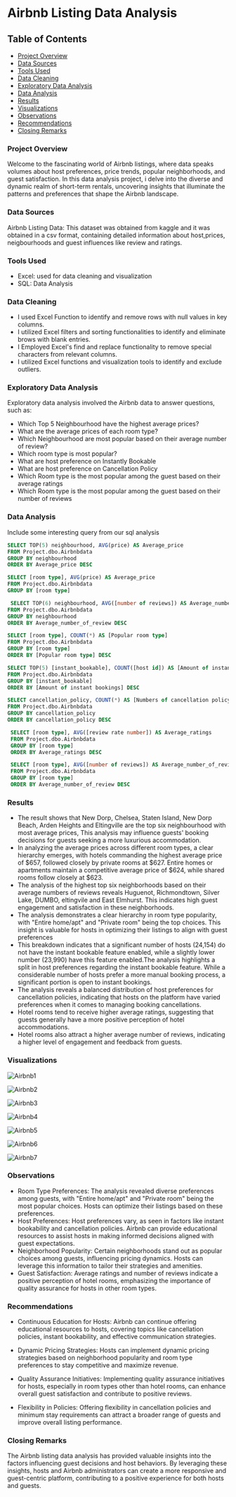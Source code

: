 # Airbnb Listing Data Analysis 

## Table of Contents

- [Project Overview](#project-overview)
- [Data Sources](#data-sources)
- [Tools Used](#tools-used)
- [Data Cleaning](#data-cleaning)
- [Exploratory Data Analysis](#exploratory-data-analysis)
- [Data Analysis](#data-analysis)
- [Results](#results)
- [Visualizations](#visualizations)
- [Observations](#observations)
- [Recommendations](#recommendations)
- [Closing Remarks](#closing-remarks)

  
### Project Overview

Welcome to the fascinating world of Airbnb listings, where data speaks volumes about host preferences, price trends, popular neighborhoods, and guest satisfaction. In this data analysis project, i delve into the diverse and dynamic realm of short-term rentals, uncovering insights that illuminate the patterns and preferences that shape the Airbnb landscape.

### Data Sources

Airbnb Listing Data: This dataset was obtained from kaggle and it was obtained in a csv format, containing detailed information about host,prices, neigbourhoods and guest influences like review and ratings. 

### Tools Used

- Excel: used for data cleaning and visualization
- SQL: Data Analysis

### Data Cleaning

- I used Excel Function to identify and remove rows with null values in key columns.
- I utilized Excel filters and sorting functionalities to identify and eliminate brows with blank entries.
- I Employed Excel's find and replace functionality to remove special characters from relevant columns.
- I utilized Excel functions and visualization tools to identify and exclude outliers.

### Exploratory Data Analysis

Exploratory data analysis involved the Airbnb data to answer questions, such as:


- Which Top 5 Neighbourhood have the highest average prices?
- What are the average prices of each room type?
- Which Neighbourhood are most popular based on their average number of review?
- Which room type is most popular?
- What are host preference on Instantly Bookable
- What are host preference on Cancellation Policy
- Which Room type is the most popular among the guest based on their average ratings
- Which Room type is the most popular among the guest based on their number of reviews

### Data Analysis

Include some interesting query from our sql analysis

```sql
SELECT TOP(5) neighbourhood, AVG(price) AS Average_price
FROM Project.dbo.Airbnbdata
GROUP BY neighbourhood
ORDER BY Average_price DESC
```
```sql
SELECT [room type], AVG(price) AS Average_price
FROM Project.dbo.Airbnbdata
GROUP BY [room type]
```
```sql
 SELECT TOP(6) neighbourhood, AVG([number of reviews]) AS Average_number_of_review
FROM Project.dbo.Airbnbdata
GROUP BY neighbourhood
ORDER BY Average_number_of_review DESC
```
```sql
SELECT [room type], COUNT(*) AS [Popular room type]
FROM Project.dbo.Airbnbdata
GROUP BY [room type]
ORDER BY [Popular room type] DESC
```
```sql
SELECT TOP(5) [instant_bookable], COUNT([host id]) AS [Amount of instant bookings]
FROM Project.dbo.Airbnbdata
GROUP BY [instant_bookable]
ORDER BY [Amount of instant bookings] DESC
```
```sql
SELECT cancellation_policy, COUNT(*) AS [Numbers of cancellation policy]
FROM Project.dbo.Airbnbdata
GROUP BY cancellation_policy
ORDER BY cancellation_policy DESC
```
```sql
 SELECT [room type], AVG([review rate number]) AS Average_ratings
 FROM Project.dbo.Airbnbdata
 GROUP BY [room type]
 ORDER BY Average_ratings DESC
```
```sql
 SELECT [room type], AVG([number of reviews]) AS Average_number_of_review
 FROM Project.dbo.Airbnbdata
 GROUP BY [room type]
 ORDER BY Average_number_of_review DESC
```
### Results

- The result shows that New Dorp, Chelsea, Staten Island, New Dorp Beach, Arden Heights and Eltingville are the top six neighbourhood with most average prices, This analysis may influence guests' booking decisions for guests seeking a more luxurious accommodation.
- In analyzing the average prices across different room types, a clear hierarchy emerges, with hotels commanding the highest average price of $657, followed closely by private rooms at $627. Entire homes or apartments maintain a competitive average price of $624, while shared rooms follow closely at $623.
- The analysis of the highest top six neighborhoods based on their average numbers of reviews reveals Huguenot, Richmondtown, Silver Lake, DUMBO, eltingvile and East Elmhurst. This indicates high guest engagement and satisfaction in these neighborhoods.
- The analysis demonstrates a clear hierarchy in room type popularity, with "Entire home/apt" and "Private room" being the top choices. This insight is valuable for hosts in optimizing their listings to align with guest preferences
- This breakdown indicates that a significant number of hosts (24,154) do not have the instant bookable feature enabled, while a slightly lower number (23,990) have this feature enabled.The analysis highlights a split in host preferences regarding the instant bookable feature. While a considerable number of hosts prefer a more manual booking process, a significant portion is open to instant bookings.
- The analysis reveals a balanced distribution of host preferences for cancellation policies, indicating that hosts on the platform have varied preferences when it comes to managing booking cancellations.
- Hotel rooms tend to receive higher average ratings, suggesting that guests generally have a more positive perception of hotel accommodations.
- Hotel rooms also attract a higher average number of reviews, indicating a higher level of engagement and feedback from guests.

### Visualizations

![Airbnb1](https://github.com/kunmy94/Data-Analysis-using-SQL/assets/139684981/34ffa719-7b6b-4096-b549-4ec39616a89d)


![Airbnb2](https://github.com/kunmy94/Data-Analysis-using-SQL/assets/139684981/0293b0c5-4b47-460c-924d-d6434a982efe)


![Airbnb3](https://github.com/kunmy94/Data-Analysis-using-SQL/assets/139684981/b0dfaa15-2a7b-4f97-9323-34da4814f68e)


![Airbnb4](https://github.com/kunmy94/Data-Analysis-using-SQL/assets/139684981/b21d10e8-468d-4213-b0ce-1b7118308c25)


![Airbnb5](https://github.com/kunmy94/Data-Analysis-using-SQL/assets/139684981/03ac8b2c-a58f-42f8-b006-0c1db823f333)


![Airbnb6](https://github.com/kunmy94/Data-Analysis-using-SQL/assets/139684981/ef711711-05f1-4262-8c62-cc0130370394)


![Airbnb7](https://github.com/kunmy94/Data-Analysis-using-SQL/assets/139684981/32b96313-6254-41c8-a90d-530f39c7580d)


### Observations

- Room Type Preferences: The analysis revealed diverse preferences among guests, with "Entire home/apt" and "Private room" being the most popular choices. Hosts can optimize their listings based on these preferences.
- Host Preferences: Host preferences vary, as seen in factors like instant bookability and cancellation policies. Airbnb can provide educational resources to assist hosts in making informed decisions aligned with guest expectations.
- Neighborhood Popularity: Certain neighborhoods stand out as popular choices among guests, influencing pricing dynamics. Hosts can leverage this information to tailor their strategies and amenities.
- Guest Satisfaction: Average ratings and number of reviews indicate a positive perception of hotel rooms, emphasizing the importance of quality assurance for hosts in other room types.

### Recommendations

- Continuous Education for Hosts: Airbnb can continue offering educational resources to hosts, covering topics like cancellation policies, instant bookability, and effective communication strategies.

- Dynamic Pricing Strategies: Hosts can implement dynamic pricing strategies based on neighborhood popularity and room type preferences to stay competitive and maximize revenue.

- Quality Assurance Initiatives: Implementing quality assurance initiatives for hosts, especially in room types other than hotel rooms, can enhance overall guest satisfaction and contribute to positive reviews.

- Flexibility in Policies: Offering flexibility in cancellation policies and minimum stay requirements can attract a broader range of guests and improve overall listing performance.

### Closing Remarks

The Airbnb listing data analysis has provided valuable insights into the factors influencing guest decisions and host behaviors. By leveraging these insights, hosts and Airbnb administrators can create a more responsive and guest-centric platform, contributing to a positive experience for both hosts and guests.




